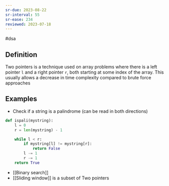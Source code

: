 ```yaml
---
sr-due: 2023-08-22
sr-interval: 55
sr-ease: 234
reviewed: 2023-07-18
---
```


#dsa

## Definition

Two pointers is a technique used on array problems where there is a left pointer `l` and a right pointer `r`, both starting at some index of the array. This usually allows a decrease in time complexity compared to brute force approaches

## Examples

- Check if a string is a palindrome (can be read in both directions)

```python
def ispali(mystring):
	l = 0
	r = len(mystring) - 1

	while l < r:
		if mystring[l] != mystring[r]:
			return False
		l -= 1
		r -= 1
	return True
```

- [[Binary search]]
- [[Sliding window]] is a subset of Two pointers
